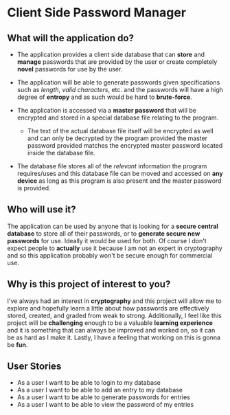 # Client Side Password Manager

## What will the application do?

- The application provides a client side database that can **store** and **manage** passwords
  that are provided by the user or create completely **novel** passwords for use by the user.

- The application will be able to generate passwords given specifications such as *length*,
  *valid characters*, etc. and the passwords will have a high degree of **entropy** and as such
  would be hard to **brute-force**.

- The application is accessed via a **master password** that will be encrypted and stored in
  a special database file relating to the program.

  - The text of the actual database file itself will be encrypted as well and can only 
    be decrypted by the program provided the master password provided matches the 
    encrypted master password located inside the database file.
    
- The database file stores all of the
  *relevant* information the program requires/uses and this database file can be moved
  and accessed on **any device** as long as this program is also present and the master 
  password is provided.

## Who will use it?

The application can be used by anyone that is looking for a **secure central database** to
store all of their passwords, or to **generate secure new passwords** for use. Ideally it
would be used for both. Of course I don't expect people to **actually** use it because
I am not an expert in cryptography and so this application probably won't be secure
enough for commercial use.

## Why is this project of interest to you?

I've always had an interest in **cryptography** and this project will allow me to explore and
hopefully learn a little about how passwords are effectively stored, created, and
graded from weak to strong. Additionally, I feel like this project will be **challenging**
enough to be a valuable **learning experience** and it is something that can always be
improved and worked on, so it can be as hard as I make it. Lastly, I have a feeling
that working on this is gonna be **fun**.

## User Stories

- As a user I want to be able to login to my database
- As a user I want to be able to add an entry to my database
- As a user I want to be able to generate passwords for entries
- As a user I want to be able to view the password of my entries
